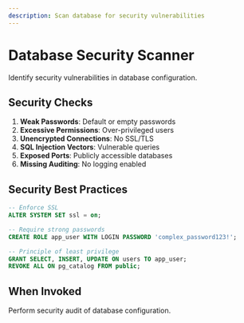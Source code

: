 ```yaml
---
description: Scan database for security vulnerabilities
---
```


# Database Security Scanner

Identify security vulnerabilities in database configuration.

## Security Checks

1. **Weak Passwords**: Default or empty passwords
2. **Excessive Permissions**: Over-privileged users
3. **Unencrypted Connections**: No SSL/TLS
4. **SQL Injection Vectors**: Vulnerable queries
5. **Exposed Ports**: Publicly accessible databases
6. **Missing Auditing**: No logging enabled

## Security Best Practices

```sql
-- Enforce SSL
ALTER SYSTEM SET ssl = on;

-- Require strong passwords
CREATE ROLE app_user WITH LOGIN PASSWORD 'complex_password123!';

-- Principle of least privilege
GRANT SELECT, INSERT, UPDATE ON users TO app_user;
REVOKE ALL ON pg_catalog FROM public;
```

## When Invoked

Perform security audit of database configuration.
